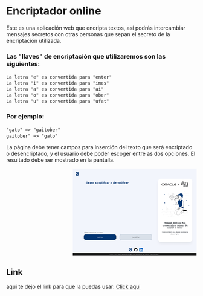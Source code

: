 # Encriptador online

Este es una aplicación web que encripta textos, así podrás intercambiar mensajes secretos con otras personas que sepan el secreto de la encriptación utilizada.

### Las "llaves" de encriptación que utilizaremos son las siguientes:

```
La letra "e" es convertida para "enter"
La letra "i" es convertida para "imes"
La letra "a" es convertida para "ai"
La letra "o" es convertida para "ober"
La letra "u" es convertida para "ufat"
```


### Por ejemplo:
```
"gato" => "gaitober"
gaitober" => "gato"
```

La página debe tener campos para
inserción del texto que será encriptado o desencriptado, y el usuario debe poder escoger entre as dos opciones.
El resultado debe ser mostrado en la pantalla.

<div style="text-align: right">
  <img width="65%" alt="ENCRIPTADOR" src="encriptador.png" />
</div>

## Link

aqui te dejo el link para que la puedas usar:
[Click aqui](https://isaacjsandovalc.github.io/first_challenge_oracle/)
